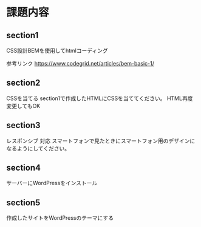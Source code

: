 
# 課題内容
## section1
CSS設計BEMを使用してhtmlコーディング

参考リンク
https://www.codegrid.net/articles/bem-basic-1/


## section2
CSSを当てる
section1で作成したHTMLにCSSを当ててください。
HTML再度変更してもOK

## section3
レスポンシブ 対応
スマートフォンで見たときにスマートフォン用のデザインになるようにしてください。


## section4
サーバーにWordPressをインストール

## section5
作成したサイトをWordPressのテーマにする
